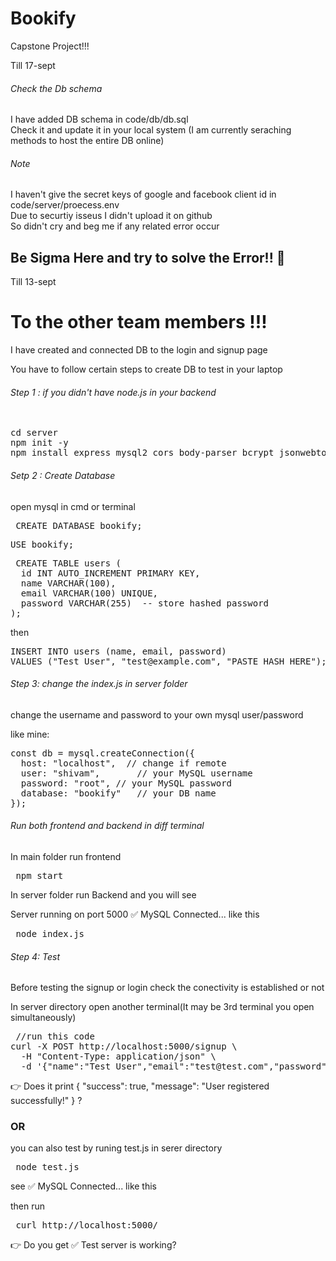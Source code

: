 # Bookify
Capstone Project!!!
<br>
<p> Till 17-sept</p>
<h6> Check the Db schema</h6>
<p>I have added DB schema in code/db/db.sql 
<br>
Check it and update it in your local system (I am currently seraching methods to host the entire DB online)</p>
<h6>Note</h6>
<p>I haven't give the secret keys of google and facebook client id in code/server/proecess.env 
<br> Due to securtiy isseus I didn't upload it on github <br>
  So didn't cry and beg me if any related error occur <H2>Be Sigma Here and try to solve the Error!! 🗿</H2></p>

<p> Till 13-sept</p>
<h1>To the other team members !!! </h1>
<p> I have created and connected DB to the login and signup page </p>
<p> You have to follow certain steps to create DB to test in your laptop</p>

<h6>Step 1 : if you didn't have node.js in your backend  </h6>
<pre> 
cd server
npm init -y
npm install express mysql2 cors body-parser bcrypt jsonwebtoken
</pre>

<h6> Setp 2 : Create Database</h6>
<p>open mysql in cmd or terminal </p>

<pre> CREATE DATABASE bookify;</pre>
<pre>USE bookify;</pre>
<pre> CREATE TABLE users (
  id INT AUTO_INCREMENT PRIMARY KEY,
  name VARCHAR(100),
  email VARCHAR(100) UNIQUE,
  password VARCHAR(255)  -- store hashed password
);</pre>
<p> then</p>

<pre>INSERT INTO users (name, email, password)
VALUES ("Test User", "test@example.com", "PASTE_HASH_HERE");
</pre>



<h6> Step 3: change the index.js in server folder </h6>
<p>change the username and password to your own mysql user/password </p>
like mine: 
<pre>const db = mysql.createConnection({
  host: "localhost",  // change if remote
  user: "shivam",       // your MySQL username
  password: "root", // your MySQL password
  database: "bookify"   // your DB name
});</pre>


<h6> Run both frontend and backend in diff terminal</h6>

<p> In main folder run frontend</p>
<pre> npm start</pre>

<p> In server folder run Backend and you will see 

Server running on port 5000
✅ MySQL Connected...
like this</p>
<pre> node index.js</pre>

<h6> Step 4: Test </h6>
<p> Before testing the signup or login check the conectivity is established or not</p>
<p>In server directory open another terminal(It may be 3rd terminal you open simultaneously)</p>
<pre> //run this code 
curl -X POST http://localhost:5000/signup \
  -H "Content-Type: application/json" \
  -d '{"name":"Test User","email":"test@test.com","password":"123456"}'
</pre>

<p>👉 Does it print { "success": true, "message": "User registered successfully!" } ?</p>

<h3> OR</h3>
<p>you can also test by runing test.js in serer directory</p>
<pre> node test.js</pre>
<p>see ✅ MySQL Connected... like this</p>
<p> then run </p>
<pre> curl http://localhost:5000/
</pre>
<p>👉 Do you get ✅ Test server is working?</p>
